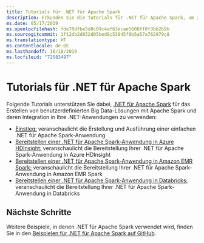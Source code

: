 ```yaml
---
title: Tutorials für .NET für Apache Spark
description: Erkunden Sie die Tutorials für .NET für Apache Spark, um zu erfahren, wie Sie Apache Spark in Ihre .NET-Anwendungen integrieren können.
ms.date: 05/17/2019
ms.openlocfilehash: fde70dfbe5d8c09c4af63ecae5608ff0f3bb2b9b
ms.sourcegitcommit: 1f12db2d852d05bed8c53845f0b5a57a762979c8
ms.translationtype: HT
ms.contentlocale: de-DE
ms.lasthandoff: 10/18/2019
ms.locfileid: "72583497"
---
```

# <a name="net-for-apache-spark-tutorials"></a>Tutorials für .NET für Apache Spark

Folgende Tutorials unterstützen Sie dabei, [.NET für Apache Spark](../index.yml) für das Erstellen von benutzerdefinierten Big Data-Lösungen mit Apache Spark und deren Integration in Ihre .NET-Anwendungen zu verwenden:

* [Einstieg:](get-started.md) veranschaulicht die Erstellung und Ausführung einer einfachen .NET für Apache Spark-Anwendung
* [Bereitstellen einer .NET für Apache Spark-Anwendung in Azure HDInsight:](hdinsight-deployment.md) veranschaulicht die Bereitstellung Ihrer .NET für Apache Spark-Anwendung in Azure HDInsight
* [Bereitstellen einer .NET für Apache Spark-Anwendung in Amazon EMR Spark:](amazon-emr-spark-deployment.md) veranschaulicht die Bereitstellung Ihrer .NET für Apache Spark-Anwendung in Amazon EMR Spark
* [Bereitstellen einer .NET für Apache Spark-Anwendung in Databricks:](databricks-deployment.md) veranschaulicht die Bereitstellung Ihrer .NET für Apache Spark-Anwendung in Databricks

## <a name="next-steps"></a>Nächste Schritte

Weitere Beispiele, in denen .NET für Apache Spark verwendet wird, finden Sie in den [Beispielen für .NET für Apache Spark auf GitHub](https://github.com/dotnet/spark#samples).
